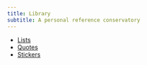 ```yaml
---
title: Library
subtitle: A personal reference conservatory
---
```


- [Lists](lists/)
- [Quotes](quotes/)
- [Stickers](brands.html)
